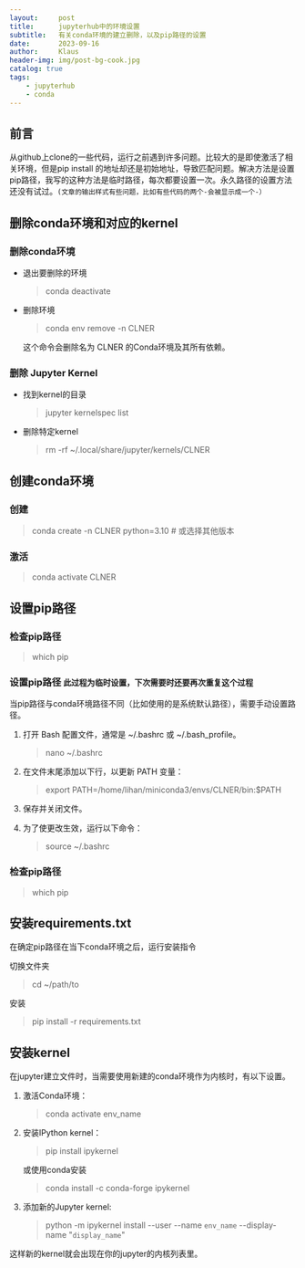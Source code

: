 ```yaml
---
layout:     post
title:      jupyterhub中的环境设置
subtitle:   有关conda环境的建立删除，以及pip路径的设置
date:       2023-09-16
author:     Klaus
header-img: img/post-bg-cook.jpg
catalog: true
tags:
    - jupyterhub
    - conda
---
```


## 前言

从github上clone的一些代码，运行之前遇到许多问题。比较大的是即使激活了相关环境，但是pip install 的地址却还是初始地址，导致匹配问题。解决方法是设置pip路径，我写的这种方法是临时路径，每次都要设置一次。永久路径的设置方法还没有试过。`(文章的输出样式有些问题，比如有些代码的两个-会被显示成一个-）`

## 删除conda环境和对应的kernel

### 删除conda环境

- 退出要删除的环境

	> conda deactivate

- 删除环境

	> conda env remove -n CLNER
	
	这个命令会删除名为 CLNER 的Conda环境及其所有依赖。
	
### 删除 Jupyter Kernel

- 找到kernel的目录
	
	> jupyter kernelspec list
	
- 删除特定kernel
	
	> rm -rf ~/.local/share/jupyter/kernels/CLNER

## 创建conda环境

### 创建

> conda create -n CLNER python=3.10  # 或选择其他版本

### 激活

> conda activate CLNER

## 设置pip路径

### 检查pip路径

> which pip 

### 设置pip路径 `此过程为临时设置，下次需要时还要再次重复这个过程`
当pip路径与conda环境路径不同（比如使用的是系统默认路径），需要手动设置路径。

1. 打开 Bash 配置文件，通常是 ~/.bashrc 或 ~/.bash_profile。

	> nano ~/.bashrc 
	
2. 在文件末尾添加以下行，以更新 PATH 变量：

	> export PATH=/home/lihan/miniconda3/envs/CLNER/bin:$PATH
	
3. 保存并关闭文件。

4. 为了使更改生效，运行以下命令：

	> source ~/.bashrc

### 检查pip路径
	
> which pip 

## 安装requirements.txt

在确定pip路径在当下conda环境之后，运行安装指令

切换文件夹

> cd ~/path/to

安装

> pip install -r requirements.txt

## 安装kernel

在jupyter建立文件时，当需要使用新建的conda环境作为内核时，有以下设置。

1. 激活Conda环境：

	> conda activate env_name

2. 安装IPython kernel：

	> pip install ipykernel
	
	或使用conda安装
	
	> conda install -c conda-forge ipykernel
	
3. 添加新的Jupyter kernel:

	> python -m ipykernel install --user --name `env_name` --display-name "`display_name`"

这样新的kernel就会出现在你的jupyter的内核列表里。
